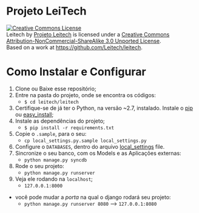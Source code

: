Projeto LeiTech
=======
<a rel="license" href="http://creativecommons.org/licenses/by-nc-sa/3.0/deed.en_US"><img alt="Creative Commons License" style="border-width:0" src="http://i.creativecommons.org/l/by-nc-sa/3.0/80x15.png" /></a><br /><span xmlns:dct="http://purl.org/dc/terms/" href="http://purl.org/dc/dcmitype/Text" property="dct:title" rel="dct:type">Leitech</span> by <a xmlns:cc="http://creativecommons.org/ns#" href="https://github.com/Leitech/leitech" property="cc:attributionName" rel="cc:attributionURL">Projeto Leitech</a> is licensed under a <a rel="license" href="http://creativecommons.org/licenses/by-nc-sa/3.0/deed.en_US">Creative Commons Attribution-NonCommercial-ShareAlike 3.0 Unported License</a>.<br />Based on a work at <a xmlns:dct="http://purl.org/dc/terms/" href="https://github.com/Leitech/leitech" rel="dct:source">https://github.com/Leitech/leitech</a>.

Como Instalar e Configurar
===============
1. Clone ou Baixe esse repositório;
2. Entre na pasta do projeto, onde se encontra os códigos:
    - `$ cd leitech/leitech`
3. Certifique-se de já ter o Python, na versão ~2.7, instalado. Instale o [pip](http://www.pip-installer.org/en/latest/) ou [easy_install](http://pythonhosted.org/distribute/easy_install.html);
4. Instale as dependências do projeto;
    - `$ pip install -r requirements.txt`
5. Copie o `.sample`, para o seu:
    - `cp local_settings.py.sample local_settings.py`
6. Configure o `DATABASES`, dentro do arquivo [local_settings](https://github.com/Leitech/leitech/blob/master/leitech/settings_local.py.sample#L20) file.
7. Sincronize o seu banco, com os Models e as Aplicações externas:
    - ```python manage.py syncdb```
8. Rode o seu projeto:
    - ```python manage.py runserver```
9. Veja ele rodando na `localhost`; 
    - ```127.0.0.1:8000```

- você pode mudar a  *porta* na qual o django rodará seu projeto: 
    - ```python manage.py runserver 8080``` --> ```127.0.0.1:8080```
